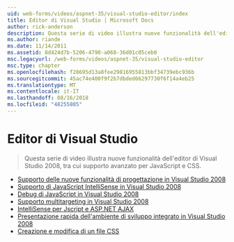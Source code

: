 ```yaml
---
uid: web-forms/videos/aspnet-35/visual-studio-editor/index
title: Editor di Visual Studio | Microsoft Docs
author: rick-anderson
description: Questa serie di video illustra nuove funzionalità dell'editor di Visual Studio 2008, tra cui supporto avanzato per JavaScript e CSS.
ms.author: riande
ms.date: 11/14/2011
ms.assetid: 8d424d7b-5206-4790-a068-36d01c05ceb0
msc.legacyurl: /web-forms/videos/aspnet-35/visual-studio-editor
msc.type: chapter
ms.openlocfilehash: f28695d13a8fee29816955813bbf34739ebc936b
ms.sourcegitcommit: 45ac74e400f9f2b7dbded66297730f6f14a4eb25
ms.translationtype: MT
ms.contentlocale: it-IT
ms.lasthandoff: 08/16/2018
ms.locfileid: "48255805"
---
```

<a name="visual-studio-editor"></a>Editor di Visual Studio
====================
> Questa serie di video illustra nuove funzionalità dell'editor di Visual Studio 2008, tra cui supporto avanzato per JavaScript e CSS.


- [Supporto delle nuove funzionalità di progettazione in Visual Studio 2008](new-designer-support-in-visual-studio-2008.md)
- [Supporto di JavaScript IntelliSense in Visual Studio 2008](javascript-intellisense-support-in-visual-studio-2008.md)
- [Debug di JavaScript in Visual Studio 2008](javascript-debugging-in-visual-studio-2008.md)
- [Supporto multitargeting in Visual Studio 2008](multi-targeting-support-in-visual-studio-2008.md)
- [IntelliSense per Jscript e ASP.NET AJAX](intellisense-for-jscript-and-aspnet-ajax.md)
- [Presentazione rapida dell'ambiente di sviluppo integrato in Visual Studio 2008](quick-tour-of-the-visual-studio-2008-integrated-development-environment.md)
- [Creazione e modifica di un file CSS](creating-and-modifying-a-css-file.md)
